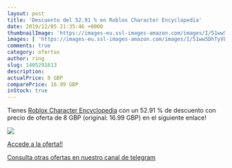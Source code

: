 ```yaml
---
layout: post
title: 'Descuento del 52.91 % en Roblox Character Encyclopedia'
date: 2019/12/05 21:35:46 +0000
thumbnailImage: 'https://images-eu.ssl-images-amazon.com/images/I/51ww5DhTyVL._SL200_.jpg'
images: [ 'https://images-eu.ssl-images-amazon.com/images/I/51ww5DhTyVL._SL200_.jpg' ]
comments: true
category: ofertas
author: ring
slug: 1405291613
description:
actualPrice: 8 GBP
comparePrice: 16.99 GBP
inStock: true
---
```


Tienes [Roblox Character Encyclopedia](https://www.amazon.com/dp/1405291613/?tag=redken08-20) con un 52.91 % de descuento con precio de oferta de 8 GBP (original: 16.99 GBP) en el siguiente enlace!

[![](https://images-eu.ssl-images-amazon.com/images/I/51ww5DhTyVL._SL200_.jpg)](https://www.amazon.com/dp/1405291613/?tag=redken08-20)

[Accede a la oferta!!](https://www.amazon.com/dp/1405291613/?tag=redken08-20)

[Consulta otras ofertas en nuestro canal de telegram](https://t.me/s/ofertas25)
